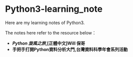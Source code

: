# Python3-learning_note

 Here are my learning notes of Python3.
 
 The notes here refer to the resource below：
 
 - ***Python 旋風之旅*,[正體中文]Will 保哥**
 - **手把手打開Python資料分析大門,台灣資料科學年會系列活動**
